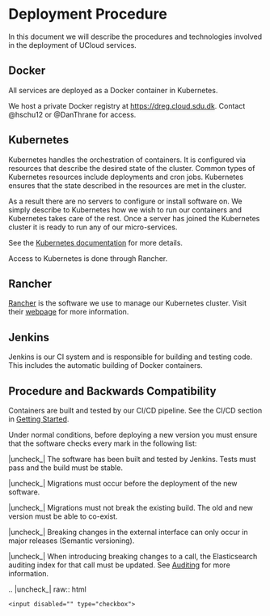 # Deployment Procedure

In this document we will describe the procedures and technologies involved in
the deployment of UCloud services.

## Docker

All services are deployed as a Docker container in Kubernetes.

We host a private Docker registry at https://dreg.cloud.sdu.dk. Contact @hschu12 or @DanThrane for access.

## Kubernetes

Kubernetes handles the orchestration of containers. It is configured via
resources that describe the desired state of the cluster. Common types of
Kubernetes resources include deployments and cron jobs. Kubernetes ensures
that the state described in the resources are met in the cluster.

As a result there are no servers to configure or install software on. We simply
describe to Kubernetes how we wish to run our containers and Kubernetes takes
care of the rest. Once a server has joined the Kubernetes cluster it is ready
to run any of our micro-services.

See the [Kubernetes documentation](https://kubernetes.io/) for more details.

Access to Kubernetes is done through Rancher.

## Rancher

[Rancher](https://rancher.com) is the software we use to manage our Kubernetes
cluster. Visit their [webpage](https://rancher.com) for more information.

## Jenkins

Jenkins is our CI system and is responsible for building and testing code. This
includes the automatic building of Docker containers.

## Procedure and Backwards Compatibility

Containers are built and tested by our CI/CD pipeline. See the CI/CD section
in [Getting Started](./getting_started.md).

Under normal conditions, before deploying a new version you must ensure that
the software checks every mark in the following list:

|uncheck_| The software has been built and tested by Jenkins. Tests must pass and the build must be stable.

|uncheck_| Migrations must occur before the deployment of the new software.

|uncheck_| Migrations must not break the existing build. The old and new version must be able to co-exist.

|uncheck_| Breaking changes in the external interface can only occur in major releases (Semantic versioning).

|uncheck_| When introducing breaking changes to a call, the Elasticsearch auditing index for that call must be updated. See [Auditing](./auditing.md) for more information.

.. |uncheck_| raw:: html

    <input disabled="" type="checkbox">

<br>
